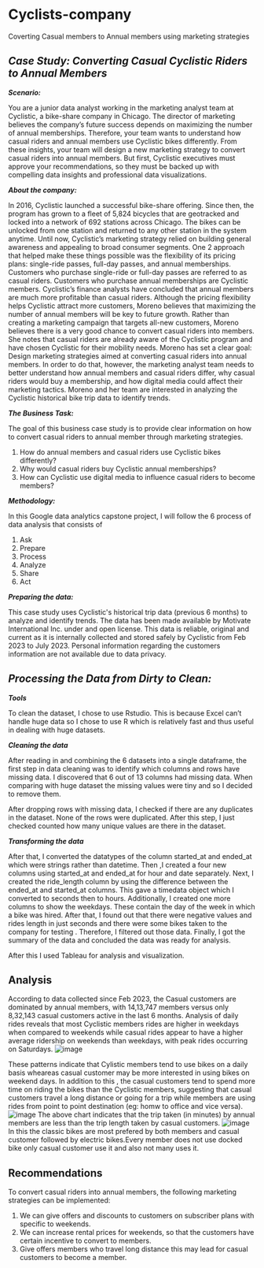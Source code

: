 # Cyclists-company
Coverting Casual members to Annual members using marketing strategies

## ***Case Study: Converting Casual Cyclistic Riders to Annual Members***

***Scenario:***

You are a junior data analyst working in the marketing analyst team at Cyclistic, a bike-share company in Chicago. The director of marketing believes the company’s future success depends on maximizing the number of annual memberships. Therefore, your team wants to understand how casual riders and annual members use Cyclistic bikes differently. From these insights, your team will design a new marketing strategy to convert casual riders into annual members. But first, Cyclistic executives must approve your recommendations, so they must be backed up with compelling data insights and professional data visualizations.


***About the company:***

In 2016, Cyclistic launched a successful bike-share offering. Since then, the program has grown to a fleet of 5,824 bicycles that are geotracked and locked into a network of 692 stations across Chicago. The bikes can be unlocked from one station and returned to any other station in the system anytime.
Until now, Cyclistic’s marketing strategy relied on building general awareness and appealing to broad consumer segments. One 2 approach that helped make these things possible was the flexibility of its pricing plans: single-ride passes, full-day passes, and annual memberships. Customers who purchase single-ride or full-day passes are referred to as casual riders. Customers who purchase annual memberships are Cyclistic members.
Cyclistic’s finance analysts have concluded that annual members are much more profitable than casual riders. Although the pricing flexibility helps Cyclistic attract more customers, Moreno believes that maximizing the number of annual members will be key to future growth. Rather than creating a marketing campaign that targets all-new customers, Moreno believes there is a very good chance to convert casual riders into members. She notes that casual riders are already aware of the Cyclistic program and have chosen Cyclistic for their mobility needs. 
Moreno has set a clear goal: Design marketing strategies aimed at converting casual riders into annual members. In order to do that, however, the marketing analyst team needs to better understand how annual members and casual riders differ, why casual riders would buy a membership, and how digital media could affect their marketing tactics. Moreno and her team are interested in analyzing the Cyclistic historical bike trip data to identify trends.

***The Business Task:***

The goal of this business case study is to provide clear information on how to convert casual riders to annual member through marketing strategies.
1. How do annual members and casual riders use Cyclistic bikes differently? 
2. Why would casual riders buy Cyclistic annual memberships? 
3. How can Cyclistic use digital media to influence casual riders to become members?

***Methodology:***

In this Google data analytics capstone project, I will follow the 6 process of data analysis that consists of
1.	Ask
2.	Prepare
3.	Process
4.	Analyze
5.	Share
6.	Act


***Preparing the data:***

This case study uses Cyclistic's historical trip data (previous 6 months) to analyze and identify trends. The data has been made available by Motivate International Inc. under and open license. 
This data is reliable, original and current as it is internally collected and stored safely by Cyclistic from Feb 2023 to July 2023. Personal information regarding the customers information are not available due to data privacy.


## ***Processing the Data from Dirty to Clean:***

***Tools***

To clean the dataset, I chose to use Rstudio. This is because Excel can’t handle huge data so I chose to use R which is relatively fast and thus useful in dealing with huge datasets. 

***Cleaning the data***

After reading in and combining the 6 datasets into a single dataframe, the first step in data cleaning was to identify which columns and rows have missing data. I discovered that 6 out of 13 columns had missing data. When comparing with huge dataset the missing values were tiny and so I decided to remove them.

After dropping rows with missing data, I checked if there are any duplicates in the dataset. None of the rows were duplicated. After this step, I just checked counted how many unique values are there in the dataset.

***Transforming the data***

After that, I converted the datatypes of the  column started_at and ended_at which were strings rather than datetime.
Then ,I created a four new columns using started_at and ended_at for hour and date separately.
Next, I created the ride_length column by using the difference between the ended_at and started_at columns. This gave  a timedata object which I converted to seconds then to hours.
Additionally, I created one more columns to show the weekdays. These contain the day of the week in which a bike was hired.
After that, I found out that there were negative values and rides length in just seconds and there were some bikes taken to the company for testing . Therefore, I filtered out those data.
Finally, I got the summary of the data and concluded the data was ready for analysis.

After this I used Tableau for analysis and visualization.

## **Analysis**
According to data collected since Feb 2023, the Casual customers are dominated by annual members, with 14,13,747 members versus only 8,32,143 casual customers active in the last 6 months. Analysis of daily rides reveals that  most Cyclistic members rides are higher in weekdays when compared to weekends while casual rides appear to have a higher average ridership on weekends than weekdays, with peak rides occurring on Saturdays.
![image](https://github.com/Saran-B12/Cyclists-company/assets/147708230/07d62673-56f7-4877-b446-84cfdcdfb32b)

These patterns indicate that Cylistic members tend to use bikes on a daily basis wheareas casual customer may be more interested in using bikes on weekend days. In addition to this , the casual customers tend to spend more time on riding the bikes than the Cyclistic members, suggesting that casual customers travel a long distance or going for a trip while members are using rides from point to point destination (eg: homw to office and vice versa). 
![image](https://github.com/Saran-B12/Cyclists-company/assets/147708230/908ac2c7-c587-4ec3-875a-383ed932ba72)
The above chart indicates that the trip taken (in minutes) by annual members are less than the trip length taken by casual customers.
![image](https://github.com/Saran-B12/Cyclists-company/assets/147708230/3c2fef56-472c-4960-b83d-b395db35ce69)
In this the classic bikes are most prefered by both members and casual customer followed by electric bikes.Every member does not use docked bike only casual customer use it and also not many uses it.

## **Recommendations**

To convert casual riders into annual members, the following marketing strategies can be implemented:
1. We can give offers and discounts to customers on subscriber plans with specific to weekends.
2. We can increase rental prices for weekends, so that the customers have certain incentive to convert to members.
3. Give offers members who travel long distance this may lead for casual customers  to become a member.
